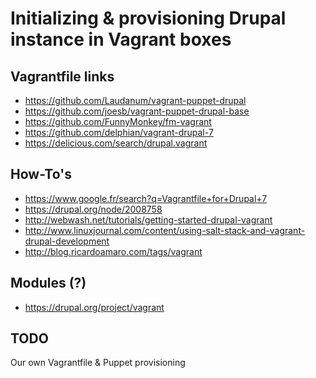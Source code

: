 Initializing & provisioning Drupal instance in Vagrant boxes
============================================================

Vagrantfile links
-----------------

* https://github.com/Laudanum/vagrant-puppet-drupal
* https://github.com/joesb/vagrant-puppet-drupal-base
* https://github.com/FunnyMonkey/fm-vagrant
* https://github.com/delphian/vagrant-drupal-7
* https://delicious.com/search/drupal.vagrant

How-To's
--------

* https://www.google.fr/search?q=Vagrantfile+for+Drupal+7
* https://drupal.org/node/2008758
* http://webwash.net/tutorials/getting-started-drupal-vagrant
* http://www.linuxjournal.com/content/using-salt-stack-and-vagrant-drupal-development
* http://blog.ricardoamaro.com/tags/vagrant

Modules (?)
-----------

* https://drupal.org/project/vagrant

TODO
----

Our own Vagrantfile & Puppet provisioning
